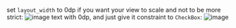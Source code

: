 set `layout_width` to 0dp if you want your view to scale and not to be more strict: 
![image](https://user-images.githubusercontent.com/63263301/206188582-7f9b3599-8c17-4092-b4f2-bd5bdbac93cf.png)
text with 0dp, and just give it constraint to `CheckBox`:
![image](https://user-images.githubusercontent.com/63263301/206188792-e1c6b76f-8239-484b-976c-12317b5a7711.png)
